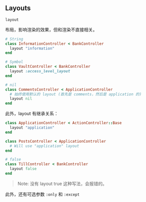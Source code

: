## Layouts

`layout`

布局，影响渲染的效果，但和渲染不直接相关。

```ruby
# String
class InformationController < BankController
  layout "information"
end
```

```ruby
# Symbol
class VaultController < BankController
  layout :access_level_layout
end
```

```ruby
# nil
class CommentsController < ApplicationController
  # 始终使用默认的 layout (首先是 comments，然后是 application 的)
  layout nil
end
```

此外，layout 有继承关系：

```ruby
class ApplicationController < ActionController::Base
  layout "application"
end

class PostsController < ApplicationController
  # Will use "application" layout
end
```

```ruby
# false
class TillController < BankController
  layout false
end
```

> Note: 没有 layout true 这种写法，会报错的。

此外，还有可选参数 `:only` 和 `:except`
